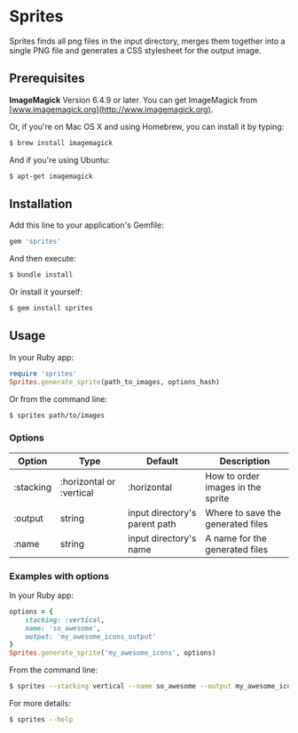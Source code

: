 # Sprites

Sprites finds all png files in the input directory, merges them together into a single PNG file and generates a CSS stylesheet for the output image. 

## Prerequisites

**ImageMagick** Version 6.4.9 or later. You can get ImageMagick from [www.imagemagick.org](http://www.imagemagick.org).

Or, if you're on Mac OS X and using Homebrew, you can install it by typing:

```bash
$ brew install imagemagick
```

And if you're using Ubuntu:

```bash
$ apt-get imagemagick
```

## Installation

Add this line to your application's Gemfile:

```ruby
gem 'sprites'
```

And then execute:
```bash
$ bundle install
```

Or install it yourself:
```bash
$ gem install sprites
```

## Usage

In your Ruby app:

```ruby
require 'sprites'
Sprites.generate_sprite(path_to_images, options_hash)
```

Or from the command line:

```bash
$ sprites path/to/images
```

### Options

Option | Type | Default | Description
------ | ---- | ------- | -----------
:stacking | :horizontal or :vertical | :horizontal | How to order images in the sprite
:output | string | input directory's parent path | Where to save the generated files
:name | string | input directory's name | A name for the generated files


### Examples with options
In your Ruby app:

```ruby
options = {
    stacking: :vertical,
    name: 'so_awesome',
    output: 'my_awesome_icons_output'
}
Sprites.generate_sprite('my_awesome_icons', options)
```

From the command line:

```bash
$ sprites --stacking vertical --name so_awesome --output my_awesome_icons_output my_awesome_icons
```

For more details:

```bash
$ sprites --help
```
